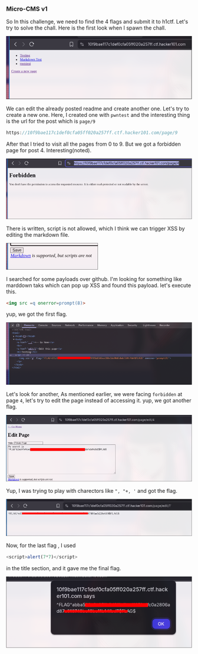 ### Micro-CMS v1


So In this challenge, we need to find the 4 flags and submit it to h1ctf. Let's try to solve the chall.
Here is the first look when I spawn the chall.

![alt text](image-2.png)

We can edit the already posted readme and create another one. Let's try to create a new one. Here, I created one with `pwntest` and the interesting thing is the url for the post which is `page/9`
```js
https://10f9bae117c1def0cfa05ff020a257ff.ctf.hacker101.com/page/9
```
After that I tried to visit all the pages from 0 to 9. But we got a forbidden page for post 4. Interesting(noted).

![alt text](image-1.png)

There is written, script is not allowed, which I think we can trigger XSS by editing the markdown file. 

![alt text](image-3.png)

I searched for some payloads over github. I'm looking for something like marddown taks which can pop up XSS and found this payload. let's execute this.

```md
<img src =q onerror=prompt(8)>
```

yup, we got the first flag.

![alt text](image-5.png)

Let's look for another, As mentioned earlier, we were facing `forbidden` at page `4`, let's try to edit the page instead of accessing it. yup, we got another flag.

![alt text](image-6.png)

Yup, I was trying to play with charectors like `", "+, '` and got the flag.

![alt text](image-7.png)

Now, for the last flag , I used 
```js
<script>alert(7*7)</script>
```
in the title section, and it gave me the final flag.

![alt text](image-9.png)